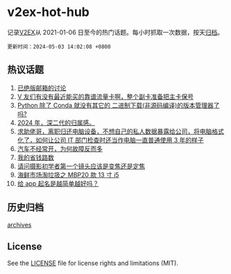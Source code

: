 # v2ex-hot-hub

 记录[V2EX](https://www.v2ex.com/)从 2021-01-06 日至今的热门话题。每小时抓取一次数据，按天[归档](archives)。

`更新时间：2024-05-03 14:02:08 +0800`

## 热议话题

1. [已绝版邮箱的讨论](https://www.v2ex.com/t/1037404)
1. [V 友们有没有最近能买的靠谱流量卡啊，整个副卡准备把主卡保号](https://www.v2ex.com/t/1037435)
1. [Python 除了 Conda 就没有其它的 二进制下载(非源码编译)的版本管理器了吗?](https://www.v2ex.com/t/1037480)
1. [2024 年，深二代的归属感。](https://www.v2ex.com/t/1037479)
1. [求助佬哥，离职归还电脑设备，不想自己的私人数据暴露给公司，将电脑格式化了，如何让公司 IT 部门检查时还当作电脑一直普通使用 3 年的样子](https://www.v2ex.com/t/1037447)
1. [汽车不经常开，为何故障反而多](https://www.v2ex.com/t/1037418)
1. [我的省钱路数](https://www.v2ex.com/t/1037499)
1. [请问摄影初学者第一个镜头应该是变焦还是定焦](https://www.v2ex.com/t/1037503)
1. [海鲜市场淘垃圾之 MBP20 款 13 寸 i5](https://www.v2ex.com/t/1037393)
1. [给 app 起名是越简单越好吗？](https://www.v2ex.com/t/1037489)

## 历史归档

[archives](archives)

## License

See the [LICENSE](LICENSE) file for license rights and limitations (MIT).
